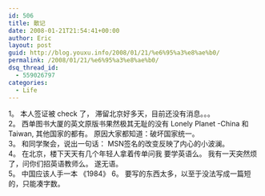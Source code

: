 ```yaml
---
id: 506
title: 散记
date: 2008-01-21T21:54:41+00:00
author: Eric
layout: post
guid: http://blog.youxu.info/2008/01/21/%e6%95%a3%e8%ae%b0/
permalink: /2008/01/21/%e6%95%a3%e8%ae%b0/
dsq_thread_id:
  - 559026797
categories:
  - Life
---
```

1。 本人签证被 check 了， 滞留北京好多天，目前还没有消息。。。<br class="webkit-block-placeholder" />2。 西单图书大厦的英文原版书果然极其无耻的没有 Lonely Planet -China 和 Taiwan, 其他国家的都有。 原因大家都知道：破坏国家统一。<br class="webkit-block-placeholder" />3。 和同学聚会，说出一句话： MSN签名的改变反映了内心的小波澜。<br class="webkit-block-placeholder" />4。 在北京，楼下天天有几个年轻人拿着传单问我 要学英语么。 我有一天突然烦了，问你们招英语教师么。 遂无语。<br class="webkit-block-placeholder" />5。 中国应该人手一本 《1984》 6。 要写的东西太多，以至于没法写成一篇短的，只能凑字数。 